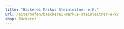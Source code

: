```yaml
---
title: "Bäckerei Markus Steinleitner e.K."
url: /aiterhofen/baeckerei-markus-steinleitner-e-k/
shop: Bäckerei
---
```

